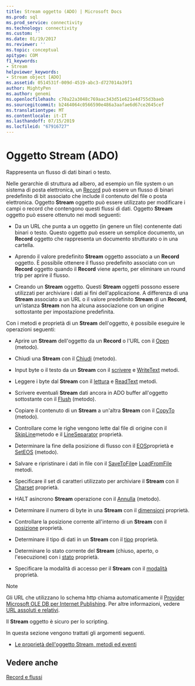 ```yaml
---
title: Stream oggetto (ADO) | Microsoft Docs
ms.prod: sql
ms.prod_service: connectivity
ms.technology: connectivity
ms.custom: ''
ms.date: 01/19/2017
ms.reviewer: ''
ms.topic: conceptual
apitype: COM
f1_keywords:
- Stream
helpviewer_keywords:
- Stream object [ADO]
ms.assetid: 0514531f-009d-4519-abc3-d727014a39f1
author: MightyPen
ms.author: genemi
ms.openlocfilehash: c70a22a3048c769aac343d51e621e4d755d3baeb
ms.sourcegitcommit: b2464064c0566590e486a3aafae6d67ce2645cef
ms.translationtype: MT
ms.contentlocale: it-IT
ms.lasthandoff: 07/15/2019
ms.locfileid: "67916727"
---
```

# <a name="stream-object-ado"></a>Oggetto Stream (ADO)
Rappresenta un flusso di dati binari o testo.  
  
 Nelle gerarchie di struttura ad albero, ad esempio un file system o un sistema di posta elettronica, un [Record](../../../ado/reference/ado-api/record-object-ado.md) può essere un flusso di binari predefinito di bit associato che include il contenuto del file o posta elettronica. Oggetto **Stream** oggetto può essere utilizzato per modificare i campi o record che contengono questi flussi di dati. Oggetto **Stream** oggetto può essere ottenuto nei modi seguenti:  
  
-   Da un URL che punta a un oggetto (in genere un file) contenente dati binari o testo. Questo oggetto può essere un semplice documento, un **Record** oggetto che rappresenta un documento strutturato o in una cartella.  
  
-   Aprendo il valore predefinito **Stream** oggetto associato a un **Record** oggetto. È possibile ottenere il flusso predefinito associato con un **Record** oggetto quando il **Record** viene aperto, per eliminare un round trip per aprire il flusso.  
  
-   Creando un **Stream** oggetto. Questi **Stream** oggetti possono essere utilizzati per archiviare i dati ai fini dell'applicazione. A differenza di una **Stream** associato a un URL o il valore predefinito **Stream** di un **Record**, un'istanza **Stream** non ha alcuna associazione con un origine sottostante per impostazione predefinita.  
  
 Con i metodi e proprietà di un **Stream** dell'oggetto, è possibile eseguire le operazioni seguenti:  
  
-   Aprire un **Stream** dell'oggetto da un **Record** o l'URL con il [Open](../../../ado/reference/ado-api/open-method-ado-stream.md) (metodo).  
  
-   Chiudi una **Stream** con il [Chiudi](../../../ado/reference/ado-api/close-method-ado.md) (metodo).  
  
-   Input byte o il testo da un **Stream** con il [scrivere](../../../ado/reference/ado-api/write-method.md) e [WriteText](../../../ado/reference/ado-api/writetext-method.md) metodi.  
  
-   Leggere i byte dal **Stream** con il [lettura](../../../ado/reference/ado-api/read-method.md) e [ReadText](../../../ado/reference/ado-api/readtext-method.md) metodi.  
  
-   Scrivere eventuali **Stream** dati ancora in ADO buffer all'oggetto sottostante con il [Flush](../../../ado/reference/ado-api/flush-method-ado.md) (metodo).  
  
-   Copiare il contenuto di un **Stream** a un'altra **Stream** con il [CopyTo](../../../ado/reference/ado-api/copyto-method-ado.md) (metodo).  
  
-   Controllare come le righe vengono lette dal file di origine con il [SkipLine](../../../ado/reference/ado-api/skipline-method.md)metodo e il [LineSeparator](../../../ado/reference/ado-api/lineseparator-property-ado.md) proprietà.  
  
-   Determinare la fine della posizione di flusso con il [EOS](../../../ado/reference/ado-api/eos-property.md)proprietà e [SetEOS](../../../ado/reference/ado-api/seteos-method.md) (metodo).  
  
-   Salvare e ripristinare i dati in file con il [SaveToFile](../../../ado/reference/ado-api/savetofile-method.md)e [LoadFromFile](../../../ado/reference/ado-api/loadfromfile-method-ado.md) metodi.  
  
-   Specificare il set di caratteri utilizzato per archiviare il **Stream** con il [Charset](../../../ado/reference/ado-api/charset-property-ado.md) proprietà.  
  
-   HALT asincrono **Stream** operazione con il [Annulla](../../../ado/reference/ado-api/cancel-method-ado.md) (metodo).  
  
-   Determinare il numero di byte in una **Stream** con il [dimensioni](../../../ado/reference/ado-api/size-property-ado-stream.md) proprietà.  
  
-   Controllare la posizione corrente all'interno di un **Stream** con il [posizione](../../../ado/reference/ado-api/position-property-ado.md) proprietà.  
  
-   Determinare il tipo di dati in un **Stream** con il [tipo](../../../ado/reference/ado-api/type-property-ado-stream.md) proprietà.  
  
-   Determinare lo stato corrente del **Stream** (chiuso, aperto, o l'esecuzione) con i [stato](../../../ado/reference/ado-api/state-property-ado.md) proprietà.  
  
-   Specificare la modalità di accesso per il **Stream** con il [modalità](../../../ado/reference/ado-api/mode-property-ado.md) proprietà.  
  
> [!NOTE]
>  Gli URL che utilizzano lo schema http chiama automaticamente il [Provider Microsoft OLE DB per Internet Publishing](../../../ado/guide/appendixes/microsoft-ole-db-provider-for-internet-publishing.md). Per altre informazioni, vedere [URL assoluti e relativi](../../../ado/guide/data/absolute-and-relative-urls.md).  
  
 Il **Stream** oggetto è sicuro per lo scripting.  
  
 In questa sezione vengono trattati gli argomenti seguenti.  
  
-   [Le proprietà dell'oggetto Stream, metodi ed eventi](../../../ado/reference/ado-api/stream-object-properties-methods-and-events.md)  
  
## <a name="see-also"></a>Vedere anche  
 [Record e flussi](../../../ado/guide/data/records-and-streams.md)
